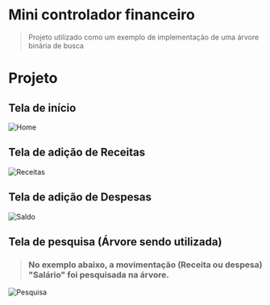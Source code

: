 # Mini controlador financeiro
> Projeto utilizado como um exemplo de implementação de uma árvore binária de busca

# Projeto

## Tela de início
![Home](https://user-images.githubusercontent.com/59901791/103448782-1d3b9880-4c7d-11eb-899f-cef6ba341bde.png)

## Tela de adição de Receitas
![Receitas](https://user-images.githubusercontent.com/59901791/103448784-1e6cc580-4c7d-11eb-94e3-521436a4088f.png)

## Tela de adição de Despesas
![Saldo](https://user-images.githubusercontent.com/59901791/103448785-1e6cc580-4c7d-11eb-88b1-ea7150edf656.png)

## Tela de pesquisa (Árvore sendo utilizada)
> ### No exemplo abaixo, a movimentação (Receita ou despesa) "Salário" foi pesquisada na árvore.


![Pesquisa](https://user-images.githubusercontent.com/59901791/103448783-1dd42f00-4c7d-11eb-9134-34f24e4a731b.png)

